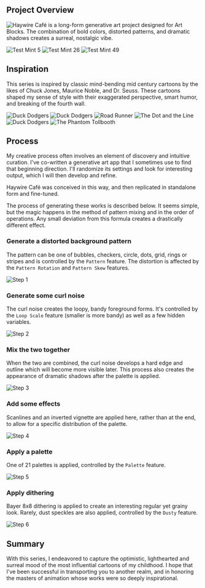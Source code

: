 
## Project Overview
![Haywire Café](https://www.artblocks.io/project/262) is a long-form generative art project designed for Art Blocks. The combination of bold colors, distorted patterns, and dramatic shadows creates a surreal, nostalgic vibe.  

![Test Mint 5](./images/test5-600.png)
![Test Mint 26](./images/test26-600.png)
![Test Mint 49](./images/test49-600.png)

## Inspiration
This series is inspired by classic mind-bending mid century cartoons by the likes of Chuck Jones, Maurice Noble, and Dr. Seuss. These cartoons shaped my sense of style with their exaggerated perspective, smart humor, and breaking of the fourth wall.

![Duck Dodgers](./images/inspiration/9c8087b79ac0946d9e678c36021ac64b.png)
![Duck Dodgers](./images/inspiration/bceee32a3de89184613aa226334a32ec--warner-brothers-warner-bros.jpg)
![Road Runner](./images/inspiration/mauricenoblebackground.jpg) 
![The Dot and the Line](./images/inspiration/The_dot_and_the_line.jpg) 
![Duck Dodgers](./images/inspiration/tumblr_08d3548ae6d7ba5541effe68d9e427f4_674a518c_540.jpg)
![The Phantom Tollbooth](./images/inspiration/tumblr_oxf2keO01U1rsovmko1_r1_1280.jpg)

## Process
My creative process often involves an element of discovery and intuitive curation. I've co-written a generative art app that I sometimes use to find that beginning direction. I'll randomize its settings and look for interesting output, which I will then develop and refine.  

Haywire Café was conceived in this way, and then replicated in standalone form and fine-tuned.  

The process of generating these works is described below. It seems simple, but the magic happens in the method of pattern mixing and in the order of operations. Any small deviation from this formula creates a drastically different effect.  

### Generate a distorted background pattern  

The pattern can be one of bubbles, checkers, circle, dots, grid, rings or stripes and is controlled by the `Pattern` feature. The distortion is affected by the `Pattern Rotation` and `Pattern Skew` features.

![Step 1](./images/process/1-pattern.png)

### Generate some curl noise  

The curl noise creates the loopy, bandy foreground forms. It's controlled by the `Loop Scale` feature (smaller is more bandy) as well as a few hidden variables.

![Step 2](./images/process/2-curlnoise.png)

### Mix the two together  

When the two are combined, the curl noise develops a hard edge and outline which will become more visible later. This process also creates the appearance of dramatic shadows after the palette is applied.

![Step 3](./images/process/3-mix.png)

### Add some effects 

Scanlines and an inverted vignette are applied here, rather than at the end, to allow for a specific distribution of the palette.

![Step 4](./images/process/4-scanlinesvignette.png)

### Apply a palette  

One of 21 palettes is applied, controlled by the `Palette` feature. 

![Step 5](./images/process/5-palette.png)

### Apply dithering  

Bayer 8x8 dithering is applied to create an interesting regular yet grainy look. Rarely, dust speckles are also applied, controlled by the `Dusty` feature.

![Step 6](./images/process/6-dither.png)

## Summary
With this series, I endeavored to capture the optimistic, lighthearted and surreal mood of the most influential cartoons of my childhood. I hope that I've been successful in transporting you to another realm, and in honoring the masters of animation whose works were so deeply inspirational.